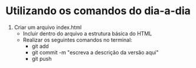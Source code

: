 # Utilizando os comandos do dia-a-dia

1. Criar um arquivo index.html
    - Incluir dentro do arquivo a estrutura básica do HTML
    - Realizar os seguintes comandos no terminal:
        - git add
        - git commit -m "escreva a descrição da versão aqui"
        - git push